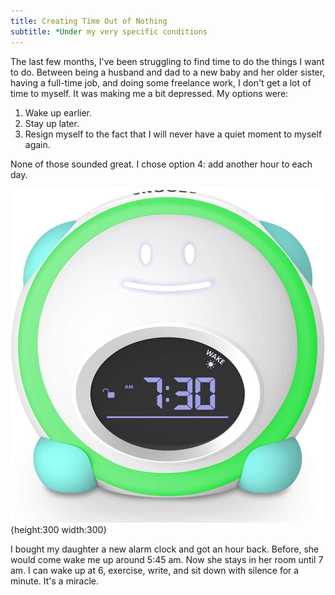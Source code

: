 ```yaml
---
title: Creating Time Out of Nothing
subtitle: *Under my very specific conditions
---
```


The last few months, I've been struggling to find time to do the things I want to do. Between being a husband and dad to a new baby and her older sister, having a full-time job, and doing some freelance work, I don't get a lot of time to myself. It was making me a bit depressed. My options were:

1. Wake up earlier.
2. Stay up later.
3. Resign myself to the fact that I will never have a quiet moment to myself again.

None of those sounded great. I chose option 4: add another hour to each day.

![Light up alarm clock](./alarm-clock.jpeg){height:300 width:300}

I bought my daughter a new alarm clock and got an hour back. Before, she would come wake me up around 5:45 am. Now she stays in her room until 7 am. I can wake up at 6, exercise, write, and sit down with silence for a minute. It's a miracle.







